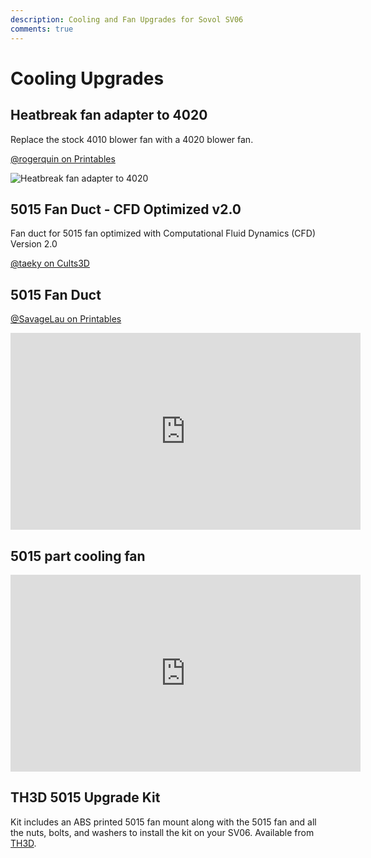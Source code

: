 ```yaml
---
description: Cooling and Fan Upgrades for Sovol SV06
comments: true
---
```


# Cooling Upgrades

## Heatbreak fan adapter to 4020

Replace the stock 4010 blower fan with a 4020 blower fan.

[@rogerquin on Printables](https://www.printables.com/model/447126-back-mounted-cooling-fan-duct-for-sovol-sv06-3d-pr)

![Heatbreak fan adapter to 4020](/images/upgrades/fan_adapter_4020.webp)

## 5015 Fan Duct - CFD Optimized v2.0

Fan duct for 5015 fan optimized with Computational Fluid Dynamics (CFD) Version 2.0

[@taeky on Cults3D](https://cults3d.com/en/3d-model/tool/sovol-sv06-fan-duct-5015-cfd-optimized-version-2-0)

## 5015 Fan Duct

[@SavageLau on Printables](https://www.printables.com/model/416412-sv06-5015-fan-duct)

<iframe width="560" height="315" src="https://www.youtube-nocookie.com/embed/2nAV7mS2qhA" title="YouTube video player" frameborder="0" allow="accelerometer; autoplay; clipboard-write; encrypted-media; gyroscope; picture-in-picture; web-share" allowfullscreen></iframe>

## 5015 part cooling fan

<iframe width="560" height="315" src="https://www.youtube-nocookie.com/embed/hw39j5DV56M" title="Added a 5015 Blower Fan to my Sovol SV06" frameborder="0" allow="accelerometer; autoplay; clipboard-write; encrypted-media; gyroscope; picture-in-picture; web-share" allowfullscreen></iframe>

## TH3D 5015 Upgrade Kit

Kit includes an ABS printed 5015 fan mount along with the 5015 fan and all the nuts, bolts, and washers to install the kit on your SV06. Available from [TH3D](https://www.th3dstudio.com/product/sovol-sv06-5015-layer-fan-upgrade-kit/?share=blakadder&campaign=sovol).